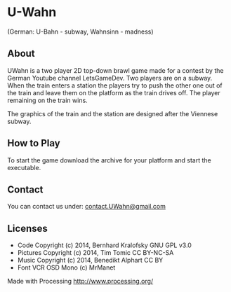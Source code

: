 U-Wahn
======
(German: U-Bahn - subway, Wahnsinn - madness)

About
-----
UWahn is a two player 2D top-down brawl game made for a contest by the German Youtube channel LetsGameDev. Two players are on a subway. When the train enters a station the players try to push the other one out of the train and leave them on the platform as the train drives off. The player remaining on the train wins.

The graphics of the train and the station are designed after the Viennese subway.

How to Play
-----------

To start the game download the archive for your platform and start the executable.

Contact
-------

You can contact us under: contact.UWahn@gmail.com


Licenses
--------

* Code
	Copyright (c) 2014, Bernhard Kralofsky
	GNU GPL v3.0
* Pictures
	Copyright (c) 2014, Tim Tomic
	CC BY-NC-SA
* Music
	Copyright (c) 2014, Benedikt Alphart
	CC BY
* Font
	VCR OSD Mono (c) MrManet

Made with Processing
http://www.processing.org/